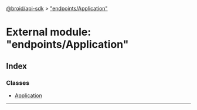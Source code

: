 [@broid/api-sdk](../README.md) > ["endpoints/Application"](../modules/_endpoints_application_.md)



# External module: "endpoints/Application"

## Index

### Classes

* [Application](../classes/_endpoints_application_.application.md)



---

